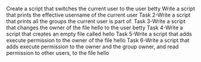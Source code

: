 Create a script that switches the current user to the user betty
Write a script that prints the effective username of the current user
Task 2-Write a script that prints all the groups the current user is part of.
Task 3-Write a script that changes the owner of the file hello to the user betty
Task 4-Write a script that creates an empty file called hello
Task 5-Write a script that adds execute permission to the owner of the file hello
Task 6-Write a script that adds execute permission to the owner and the group owner, and read permission to other users, to the file hello
